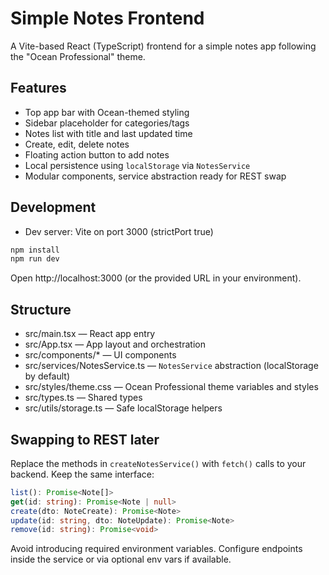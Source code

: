 # Simple Notes Frontend

A Vite-based React (TypeScript) frontend for a simple notes app following the "Ocean Professional" theme.

## Features
- Top app bar with Ocean-themed styling
- Sidebar placeholder for categories/tags
- Notes list with title and last updated time
- Create, edit, delete notes
- Floating action button to add notes
- Local persistence using `localStorage` via `NotesService`
- Modular components, service abstraction ready for REST swap

## Development
- Dev server: Vite on port 3000 (strictPort true)

```bash
npm install
npm run dev
```

Open http://localhost:3000 (or the provided URL in your environment).

## Structure
- src/main.tsx — React app entry
- src/App.tsx — App layout and orchestration
- src/components/* — UI components
- src/services/NotesService.ts — `NotesService` abstraction (localStorage by default)
- src/styles/theme.css — Ocean Professional theme variables and styles
- src/types.ts — Shared types
- src/utils/storage.ts — Safe localStorage helpers

## Swapping to REST later
Replace the methods in `createNotesService()` with `fetch()` calls to your backend. Keep the same interface:

```ts
list(): Promise<Note[]>
get(id: string): Promise<Note | null>
create(dto: NoteCreate): Promise<Note>
update(id: string, dto: NoteUpdate): Promise<Note>
remove(id: string): Promise<void>
```

Avoid introducing required environment variables. Configure endpoints inside the service or via optional env vars if available.
